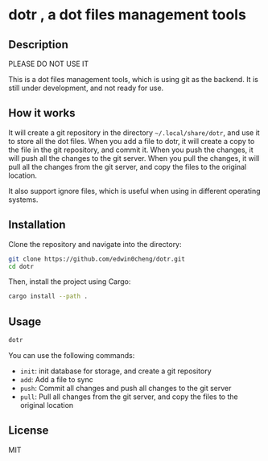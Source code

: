 # dotr , a dot files management tools

## Description

PLEASE DO NOT USE IT

This is a dot files management tools, which is using git as the backend.
It is still under development, and not ready for use.

## How it works

It will create a git repository in the directory `~/.local/share/dotr`, and use it to store all the dot files.
When you add a file to dotr, it will create a copy to the file in the git repository, and commit it.
When you push the changes, it will push all the changes to the git server.
When you pull the changes, it will pull all the changes from the git server, and copy the files to the original location.

It also support ignore files, which is useful when using in different operating systems.

## Installation

Clone the repository and navigate into the directory:

```bash
git clone https://github.com/edwin0cheng/dotr.git
cd dotr
```

Then, install the project using Cargo:

```bash
cargo install --path .
```

## Usage

```bash
dotr
```

You can use the following commands:

* `init`: init database for storage, and create a git repository
* `add`: Add a file to sync
* `push`: Commit all changes and push all changes to the git server
* `pull`: Pull all changes from the git server, and copy the files to the original location

## License

MIT